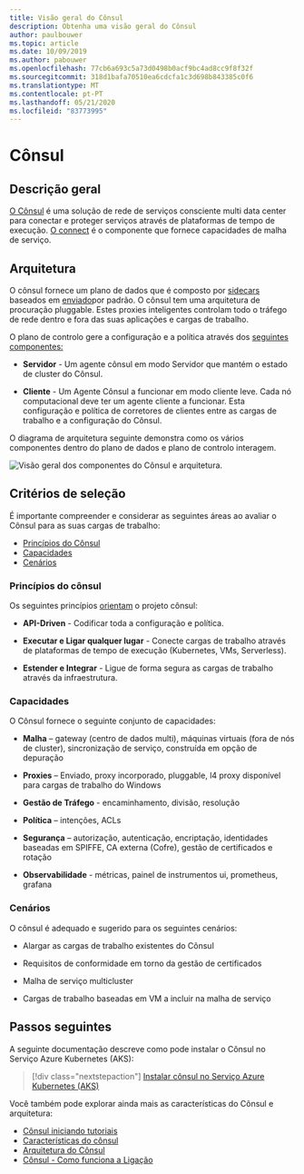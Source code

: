 ```yaml
---
title: Visão geral do Cônsul
description: Obtenha uma visão geral do Cônsul
author: paulbouwer
ms.topic: article
ms.date: 10/09/2019
ms.author: pabouwer
ms.openlocfilehash: 77cb6a693c5a73d0498b0acf9bc4ad8cc9f8f32f
ms.sourcegitcommit: 318d1bafa70510ea6cdcfa1c3d698b843385c0f6
ms.translationtype: MT
ms.contentlocale: pt-PT
ms.lasthandoff: 05/21/2020
ms.locfileid: "83773995"
---
```

# <a name="consul"></a>Cônsul

## <a name="overview"></a>Descrição geral

[O Cônsul][consul] é uma solução de rede de serviços consciente multi data center para conectar e proteger serviços através de plataformas de tempo de execução. [O connect][consul-features] é o componente que fornece capacidades de malha de serviço.

## <a name="architecture"></a>Arquitetura

O cônsul fornece um plano de dados que é composto por [sidecars][consul-sidecar] baseados em [enviado][envoy-proxy]por padrão. O cônsul tem uma arquitetura de procuração pluggable. Estes proxies inteligentes controlam todo o tráfego de rede dentro e fora das suas aplicações e cargas de trabalho.

O plano de controlo gere a configuração e a política através dos [seguintes componentes:][consul-architecture]

- **Servidor** - Um agente cônsul em modo Servidor que mantém o estado de cluster do Cônsul.

- **Cliente** - Um Agente Cônsul a funcionar em modo cliente leve. Cada nó computacional deve ter um agente cliente a funcionar. Esta configuração e política de corretores de clientes entre as cargas de trabalho e a configuração do Cônsul. 

O diagrama de arquitetura seguinte demonstra como os vários componentes dentro do plano de dados e plano de controlo interagem.

![Visão geral dos componentes do Cônsul e arquitetura.](media/servicemesh/consul/about-architecture.png)


## <a name="selection-criteria"></a>Critérios de seleção

É importante compreender e considerar as seguintes áreas ao avaliar o Cônsul para as suas cargas de trabalho:

- [Princípios do Cônsul](#consul-principles)
- [Capacidades](#capabilities)
- [Cenários](#scenarios)


### <a name="consul-principles"></a>Princípios do cônsul

Os seguintes princípios [orientam][consul-principles] o projeto cônsul:

- **API-Driven** - Codificar toda a configuração e política.

- **Executar e Ligar qualquer lugar** - Conecte cargas de trabalho através de plataformas de tempo de execução (Kubernetes, VMs, Serverless).

- **Estender e Integrar** - Ligue de forma segura as cargas de trabalho através da infraestrutura.


### <a name="capabilities"></a>Capacidades

O Cônsul fornece o seguinte conjunto de capacidades:

- **Malha** – gateway (centro de dados multi), máquinas virtuais (fora de nós de cluster), sincronização de serviço, construída em opção de depuração

- **Proxies** – Enviado, proxy incorporado, pluggable, l4 proxy disponível para cargas de trabalho do Windows

- **Gestão de Tráfego** - encaminhamento, divisão, resolução

- **Política** – intenções, ACLs

- **Segurança** – autorização, autenticação, encriptação, identidades baseadas em SPIFFE, CA externa (Cofre), gestão de certificados e rotação

- **Observabilidade** - métricas, painel de instrumentos ui, prometheus, grafana


### <a name="scenarios"></a>Cenários

O cônsul é adequado e sugerido para os seguintes cenários:

- Alargar as cargas de trabalho existentes do Cônsul

- Requisitos de conformidade em torno da gestão de certificados

- Malha de serviço multicluster

- Cargas de trabalho baseadas em VM a incluir na malha de serviço



## <a name="next-steps"></a>Passos seguintes

A seguinte documentação descreve como pode instalar o Cônsul no Serviço Azure Kubernetes (AKS):

> [!div class="nextstepaction"]
> [Instalar cônsul no Serviço Azure Kubernetes (AKS)][consul-install]

Você também pode explorar ainda mais as características do Cônsul e arquitetura:

- [Cônsul iniciando tutoriais][consul-getting-started]
- [Características do cônsul][consul-features]
- [Arquitetura do Cônsul][consul-architecture]
- [Cônsul - Como funciona a Ligação][consul-how-connect-works]

<!-- LINKS - external -->
[consul]: https://www.consul.io/mesh.html
[consul-features]: https://www.consul.io/docs/connect/index.html
[consul-architecture]: https://www.consul.io/docs/internals/architecture.html
[consul-sidecar]: https://www.consul.io/docs/connect/proxies.html
[consul-how-connect-works]: https://www.consul.io/docs/connect/connect-internals.html
[consul-principles]: https://www.consul.io/
[consul-getting-started]:https://learn.hashicorp.com/consul?track=gs-consul-service-mesh#gs-consul-service-mesh

[envoy-proxy]: https://www.envoyproxy.io/
[grafana]: https://grafana.com/
[prometheus]: https://prometheus.io/

<!-- LINKS - internal -->
[consul-install]: ./servicemesh-consul-install.md

